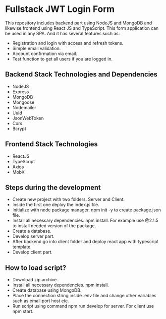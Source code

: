 # Fullstack JWT Login Form
This repository includes backend part using NodeJS and MongoDB and likewise frontend using React JS and TypeScript.
This form application can be used in any SPA. And it has several features such as:
* Registration and login with access and refresh tokens.
* Simple email validation.
* Account confirmation via email.
* Test function to get all users if you are logged in.


## Backend Stack Technologies and Dependencies
* NodeJS
* Express
* MongoDB
* Mongoose
* Nodemailer
* Uuid
* JsonWebToken
* Cors
* Bcrypt

## Frontend Stack Technologies
* ReactJS
* TypeScript
* Axios
* MobX

## Steps during the development

* Create new project with two folders. Server and Client.
* Inside the first one deploy the index.js file.
* Initialize with node package manager. npm init -y to create package.json file.
* Install all necessary dependencies. npm install. For example use @2.1.5 to install needed version of the package.
* Create a database.
* Develop server part.
* After backend go into client folder and deploy react app with typescript template.
* Develop client part.

## How to load script?

* Download zip archive.
* Install all necessary dependencies. npm install.
* Create database using MongoDB.
* Place the connection string inside .env file and change other variables such as email port host etc.
* Run script using command npm run develop for server. For client use npm start.
